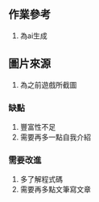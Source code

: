 ## 作業參考
1. 為ai生成
## 圖片來源
1. 為之前遊戲所截圖
### 缺點
1. 豐富性不足
2. 需要再多一點自我介紹
### 需要改進
1. 多了解程式碼
2. 需要再多點文筆寫文章
